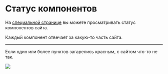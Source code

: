 # Статус компонентов

На [специальной странице](/status) вы можете просматривать статус компонентов сайта.

Каждый компонент отвечает за какую-то часть сайта.

---

Если один или более пунктов загарелись красным, с сайтом что-то не так.

![](/images/docs/red_component_demo.png)